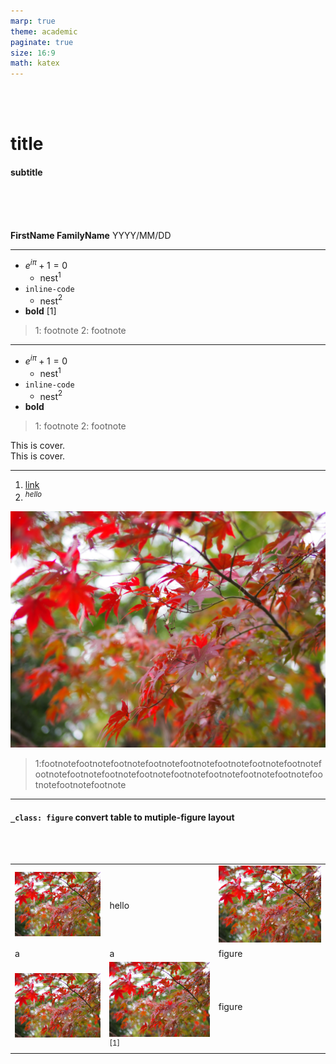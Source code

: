 ```yaml
---
marp: true
theme: academic
paginate: true
size: 16:9
math: katex
---
```


<!--
_class: cover
_paginate: false
-->

<br>
<br>

# title

#### subtitle

<br>
<br>
<br>

**FirstName FamilyName**
YYYY/MM/DD

---

<!-- _header: header -->

- $e^{i\pi} + 1 = 0$
  - nest$^1$
- `inline-code`
  - nest$^2$
- **bold** <citation>[1]</citation>

> 1: footnote
> 2: footnote

<!-- this become speaker note in powerpoint and html slide deck mode-->

---

<!-- _header: header -->

- $e^{i\pi} + 1 = 0$
  - nest$^1$
- `inline-code`
  - nest$^2$
- **bold**

> 1: footnote
> 2: footnote

<cover>
This is cover.<br>This is cover.
</cover>

---

<!-- _header: figure -->

1. [link](http://example.com)
2. $^{hello}$

![w:400 center](./sample.jpg)

> 1:footnotefootnotefootnotefootnotefootnotefootnotefootnotefootnotefootnotefootnotefootnotefootnotefootnotefootnotefootnotefootnotefootnotefootnotefootnote

---

<!--
_header: multiple-figure
_class: figure
-->

#### `_class: figure` convert table to mutiple-figure layout

<br/>
<br/>

|                        |                                |                        |
| ---------------------- | ------------------------------ | ---------------------- |
| ![w:200](./sample.jpg) | hello                          | ![w:200](./sample.jpg) |
| a                      | a                              | figure                 |
| ![w:200](./sample.jpg) | ![w:200](./sample.jpg)$^{[1]}$ | figure                 |
